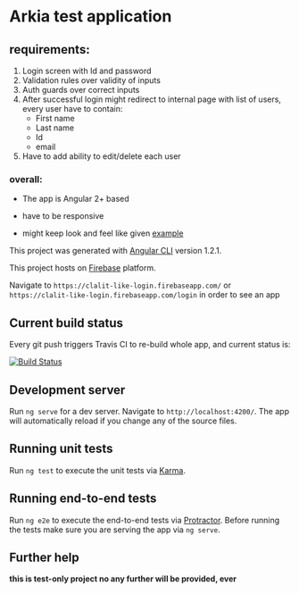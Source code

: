 # Arkia test application
## requirements:
1. Login screen with Id and password
2. Validation rules over validity of inputs
3. Auth guards over correct inputs
4. After successful login might redirect to internal page with list of users, every user have to contain:
    - First name
    - Last name
    - Id
    - email
5. Have to add ability to edit/delete each user

### overall:
- The app is Angular 2+ based
 - have to be responsive

- might keep look and feel like given [example](https://e-services.clalit.org.il/onlineweb/general/Login.aspx)

This project was generated with [Angular CLI](https://github.com/angular/angular-cli) version 1.2.1.

This project hosts on [Firebase](https://clalit-like-login.firebaseapp.com/login) platform.

Navigate to `https://clalit-like-login.firebaseapp.com/` 
or
 `https://clalit-like-login.firebaseapp.com/login` in order to see an app
## Current build status 
Every git push triggers Travis CI to re-build whole app, and current status is:

[![Build Status](https://travis-ci.org/dlevkov/Arkia-clalit-like-login.svg?branch=master)](https://travis-ci.org/dlevkov/Arkia-clalit-like-login)

## Development server

Run `ng serve` for a dev server. Navigate to `http://localhost:4200/`. The app will automatically reload if you change any of the source files.

## Running unit tests

Run `ng test` to execute the unit tests via [Karma](https://karma-runner.github.io).

## Running end-to-end tests

Run `ng e2e` to execute the end-to-end tests via [Protractor](http://www.protractortest.org/).
Before running the tests make sure you are serving the app via `ng serve`.

## Further help

**this is test-only project no any further will be provided, ever** 
